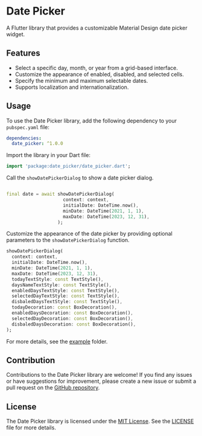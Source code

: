 # Date Picker

A Flutter library that provides a customizable Material Design date picker widget.

## Features

- Select a specific day, month, or year from a grid-based interface.
- Customize the appearance of enabled, disabled, and selected cells.
- Specify the minimum and maximum selectable dates.
- Supports localization and internationalization.

## Usage

To use the Date Picker library, add the following dependency to your `pubspec.yaml` file:

```yaml
dependencies:
  date_picker: ^1.0.0
```

Import the library in your Dart file:

```dart
import 'package:date_picker/date_picker.dart';
```

Call the `showDatePickerDialog` to show a date picker dialog.

```dart

final date = await showDatePickerDialog(
                     context: context,
                     initialDate: DateTime.now(),
                     minDate: DateTime(2021, 1, 1),
                     maxDate: DateTime(2023, 12, 31),
                   );
```

Customize the appearance of the date picker by providing optional parameters to the `showDatePickerDialog` function.

```dart
showDatePickerDialog(
  context: context,
  initialDate: DateTime.now(),
  minDate: DateTime(2021, 1, 1),
  maxDate: DateTime(2023, 12, 31),
  todayTextStyle: const TextStyle(),
  daysNameTextStyle: const TextStyle(),
  enabledDaysTextStyle: const TextStyle(),
  selectedDayTextStyle: const TextStyle(),
  disbaledDaysTextStyle: const TextStyle(),
  todayDecoration: const BoxDecoration(),
  enabledDaysDecoration: const BoxDecoration(),
  selectedDayDecoration: const BoxDecoration(),
  disbaledDaysDecoration: const BoxDecoration(),
);
```

For more details, see the [example](https://github.com/hasanmhallak/date_picker/example) folder.

## Contribution

Contributions to the Date Picker library are welcome! If you find any issues or have suggestions for improvement, please create a new issue or submit a pull request on the [GitHub repository](https://github.com/hasanmhallak/date_picker).

## License

The Date Picker library is licensed under the [MIT License](https://opensource.org/licenses/MIT). See the [LICENSE](https://github.com/hasanmhallak/date_picker/blob/master/LICENSE) file for more details.
